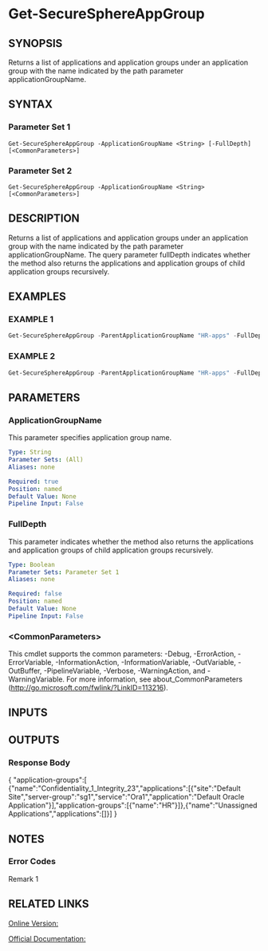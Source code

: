 ﻿# Get-SecureSphereAppGroup

## SYNOPSIS
Returns a list of applications and application groups under an application group with the name indicated by the path parameter applicationGroupName.

## SYNTAX

### Parameter Set 1
```
Get-SecureSphereAppGroup -ApplicationGroupName <String> [-FullDepth] [<CommonParameters>]
```

### Parameter Set 2
```
Get-SecureSphereAppGroup -ApplicationGroupName <String> [<CommonParameters>]
```

## DESCRIPTION
Returns a list of applications and application groups under an application group with the name indicated by the path parameter applicationGroupName. The query parameter fullDepth indicates whether the method also returns the applications and application groups of child application groups recursively.

## EXAMPLES

### EXAMPLE 1

```powershell
Get-SecureSphereAppGroup -ParentApplicationGroupName "HR-apps" -FullDepth $true
```

### EXAMPLE 2

```powershell
Get-SecureSphereAppGroup -ParentApplicationGroupName "HR-apps" -FullDepth $false
```

## PARAMETERS

### ApplicationGroupName
This parameter specifies application group name.

```yaml
Type: String
Parameter Sets: (All)
Aliases: none

Required: true
Position: named
Default Value: None
Pipeline Input: False
```

### FullDepth
This parameter indicates whether the method also returns the applications and application groups of child application groups recursively.

```yaml
Type: Boolean
Parameter Sets: Parameter Set 1
Aliases: none

Required: false
Position: named
Default Value: None
Pipeline Input: False
```

### \<CommonParameters\>
This cmdlet supports the common parameters: -Debug, -ErrorAction, -ErrorVariable, -InformationAction, -InformationVariable, -OutVariable, -OutBuffer, -PipelineVariable, -Verbose, -WarningAction, and -WarningVariable. For more information, see about_CommonParameters (http://go.microsoft.com/fwlink/?LinkID=113216).

## INPUTS

## OUTPUTS

### Response Body
{
"application-groups":[ {"name":"Confidentiality_1_Integrity_23","applications":[{"site":"Default Site","server-group":"sg1","service":"Ora1","application":"Default Oracle Application"}],"application-groups":[{"name":"HR"}]},{"name":"Unassigned Applications","applications":[]}]
}

## NOTES

### Error Codes
Remark 1

## RELATED LINKS

[Online Version:](https://github.com/akshinmustafayev/Documentation/MD)

[Official Documentation:](https://docs.imperva.com/bundle/v13.6-api-reference-guide/page/61717.htm)




